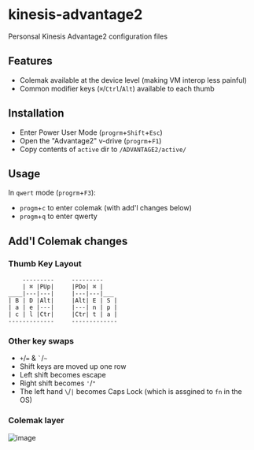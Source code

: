 # kinesis-advantage2
Personsal Kinesis Advantage2 configuration files

## Features
- Colemak available at the device level (making VM interop less painful)
- Common modifier keys (`⌘`/`Ctrl`/`Alt`) available to each thumb

## Installation
- Enter Power User Mode (`progrm`+`Shift`+`Esc`)
- Open the "Advantage2" v-drive (`progrm`+`F1`)
- Copy contents of `active` dir to `/ADVANTAGE2/active/`

## Usage

In `qwert` mode (`progrm`+`F3`):
- `progm`+`c` to enter colemak (with add'l changes below)
- `progm`+`q` to enter qwerty

## Add'l Colemak changes
### Thumb Key Layout

        ---------     ---------
        | ⌘ |PUp|     |PDo| ⌘ |
    ____|---|---|     |---|---|___
    | B | D |Alt|     |Alt| E | S |
    | a | e |---|     |---| n | p |
    | c | l |Ctr|     |Ctr| t | a |
    -------------     -------------

### Other key swaps

- `+`/`=` & `` ` ``/`~`
- Shift keys are moved up one row
- Left shift becomes escape
- Right shift becomes `'`/`"`
- The left hand `\`/`|` becomes Caps Lock (which is assgined to `fn` in the OS)

### Colemak layer

![image](https://github.com/dduugg/kinesis-advantage2/assets/697964/c1bb2c91-b4a2-4eaa-8f1d-f39c02678f9e)
